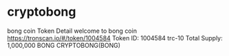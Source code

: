 # cryptobong
bong coin
Token Detail
welcome to bong coin 
https://tronscan.io/#/token/1004584
Token ID:
1004584
trc-10
Total Supply:
1,000,000 BONG
CRYPTOBONG(BONG)

